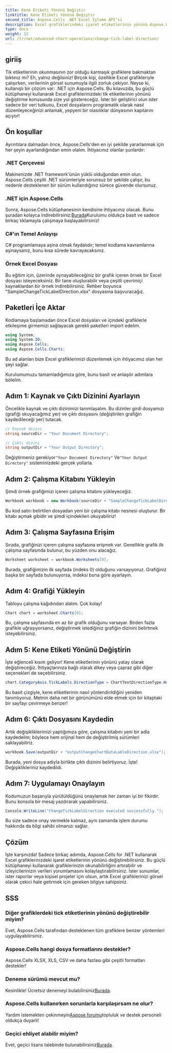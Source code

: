 ```yaml
---
title: Kene Etiketi Yönünü Değiştir
linktitle: Kene Etiketi Yönünü Değiştir
second_title: Aspose.Cells .NET Excel İşleme API'si
description: Excel grafiklerindeki işaret etiketlerinin yönünü Aspose.Cells for .NET ile hızla değiştirin. Sorunsuz uygulama için bu kılavuzu izleyin.
type: docs
weight: 12
url: /tr/net/advanced-chart-operations/change-tick-label-direction/
---
```

## giriiş

Tik etiketlerinin okunmasının zor olduğu karmaşık grafiklere bakmaktan bıktınız mı? Eh, yalnız değilsiniz! Birçok kişi, özellikle Excel grafikleriyle çalışırken, verilerinin görsel sunumuyla ilgili zorluk çekiyor. Neyse ki, kullanışlı bir çözüm var: .NET için Aspose.Cells. Bu kılavuzda, bu güçlü kütüphaneyi kullanarak Excel grafiklerinizdeki tik etiketlerinin yönünü değiştirme konusunda size yol göstereceğiz. İster bir geliştirici olun ister sadece bir veri tutkunu, Excel dosyalarını programatik olarak nasıl düzenleyeceğinizi anlamak, yepyeni bir olasılıklar dünyasının kapılarını açıyor!

## Ön koşullar

Ayrıntılara dalmadan önce, Aspose.Cells'den en iyi şekilde yararlanmak için her şeyin ayarlandığından emin olalım. İhtiyacınız olanlar şunlardır:

### .NET Çerçevesi

Makinenizde .NET framework'ünün yüklü olduğundan emin olun. Aspose.Cells çeşitli .NET sürümleriyle sorunsuz bir şekilde çalışır, bu nedenle desteklenen bir sürüm kullandığınız sürece güvende olursunuz.

### .NET için Aspose.Cells

Sonra, Aspose.Cells kütüphanesinin kendisine ihtiyacınız olacak. Bunu şuradan kolayca indirebilirsiniz:[Burada](https://releases.aspose.com/cells/net/)Kurulumu oldukça basit ve sadece birkaç tıklamayla çalışmaya başlayabilirsiniz!

### C#'ın Temel Anlayışı

C# programlamaya aşina olmak faydalıdır; temel kodlama kavramlarına aşinaysanız, bunu kısa sürede kavrayacaksınız. 

### Örnek Excel Dosyası

Bu eğitim için, üzerinde oynayabileceğiniz bir grafik içeren örnek bir Excel dosyası isteyeceksiniz. Bir tane oluşturabilir veya çeşitli çevrimiçi kaynaklardan bir örnek indirebilirsiniz. Rehber boyunca "SampleChangeTickLabelDirection.xlsx" dosyasına başvuracağız.

## Paketleri İçe Aktar

Kodlamaya başlamadan önce Excel dosyaları ve içindeki grafiklerle etkileşime girmemizi sağlayacak gerekli paketleri import edelim.

```csharp
using System;
using System.IO;
using Aspose.Cells;
using Aspose.Cells.Charts;
```

Bu ad alanları bize Excel grafiklerimizi düzenlemek için ihtiyacımız olan her şeyi sağlar. 

Kurulumumuzu tamamladığımıza göre, bunu basit ve anlaşılır adımlara bölelim.

## Adım 1: Kaynak ve Çıktı Dizinini Ayarlayın

Öncelikle kaynak ve çıktı dizinimizi tanımlayalım. Bu dizinler girdi dosyamızı (grafiği okuyacağımız yer) ve çıktı dosyasını (değiştirilen grafiğin kaydedileceği yer) tutacak.

```csharp
// Kaynak dizini
string sourceDir = "Your Document Directory";

// Çıktı dizini
string outputDir = "Your Output Directory";
```

 Değiştirmeniz gerekiyor`"Your Document Directory"` Ve`"Your Output Directory"` sisteminizdeki gerçek yollarla. 

## Adım 2: Çalışma Kitabını Yükleyin

Şimdi örnek grafiğimizi içeren çalışma kitabını yükleyeceğiz. 

```csharp
Workbook workbook = new Workbook(sourceDir + "SampleChangeTickLabelDirection.xlsx");
```

Bu kod satırı belirtilen dosyadan yeni bir çalışma kitabı nesnesi oluşturur. Bir kitabı açmak gibidir ve şimdi içindekileri okuyabiliriz!

## Adım 3: Çalışma Sayfasına Erişim

Sırada, grafiğinizi içeren çalışma sayfasına erişmek var. Genellikle grafik ilk çalışma sayfasında bulunur, bu yüzden onu alacağız.

```csharp
Worksheet worksheet = workbook.Worksheets[0];
```

Burada, grafiğimizin ilk sayfada (indeks 0) olduğunu varsayıyoruz. Grafiğiniz başka bir sayfada bulunuyorsa, indeksi buna göre ayarlayın. 

## Adım 4: Grafiği Yükleyin

Tabloyu çalışma kağıdından alalım. Çok kolay!

```csharp
Chart chart = worksheet.Charts[0];
```

Bu, çalışma sayfasında en az bir grafik olduğunu varsayar. Birden fazla grafikle uğraşıyorsanız, değiştirmek istediğiniz grafiğin dizinini belirtmek isteyebilirsiniz.

## Adım 5: Kene Etiketi Yönünü Değiştirin

İşte eğlenceli kısım geliyor! Kene etiketlerinin yönünü yatay olarak değiştireceğiz. İhtiyaçlarınıza bağlı olarak dikey veya çapraz gibi diğer seçenekleri de seçebilirsiniz.

```csharp
chart.CategoryAxis.TickLabels.DirectionType = ChartTextDirectionType.Horizontal;
```

Bu basit çizgiyle, kene etiketlerinin nasıl yönlendirildiğini yeniden tanımlıyoruz. Metnin daha net bir görünümünü elde etmek için bir kitaptaki bir sayfayı çevirmeye benzer!

## Adım 6: Çıktı Dosyasını Kaydedin

Artık değişikliklerimizi yaptığımıza göre, çalışma kitabını yeni bir adla kaydedelim; böylece hem orijinal hem de değiştirilmiş sürümleri saklayabiliriz.

```csharp
workbook.Save(outputDir + "outputChangeChartDataLableDirection.xlsx");
```

Burada, yeni dosya adıyla birlikte çıktı dizinini belirtiyoruz. İşte! Değişiklikleriniz kaydedildi.

## Adım 7: Uygulamayı Onaylayın

Kodumuzun başarıyla yürütüldüğünü onaylamak her zaman iyi bir fikirdir. Bunu konsola bir mesaj yazdırarak yapabilirsiniz.

```csharp
Console.WriteLine("ChangeTickLabelDirection executed successfully.");
```

Bu size sadece onay vermekle kalmaz, aynı zamanda işlem durumu hakkında da bilgi sahibi olmanızı sağlar. 

## Çözüm

İşte karşınızda! Sadece birkaç adımda, Aspose.Cells for .NET kullanarak Excel grafiklerinizdeki işaret etiketlerinin yönünü değiştirebilirsiniz. Bu güçlü kütüphaneyi kullanarak grafiklerinizin okunabilirliğini artırabilir ve izleyicilerinizin verileri yorumlamasını kolaylaştırabilirsiniz. İster sunumlar, ister raporlar veya kişisel projeler için olsun, artık Excel grafiklerinizi görsel olarak çekici hale getirmek için gereken bilgiye sahipsiniz.

## SSS

### Diğer grafiklerdeki tick etiketlerinin yönünü değiştirebilir miyim?  
Evet, Aspose.Cells tarafından desteklenen tüm grafiklere benzer yöntemleri uygulayabilirsiniz.

### Aspose.Cells hangi dosya formatlarını destekler?  
Aspose.Cells XLSX, XLS, CSV ve daha fazlası gibi çeşitli formatları destekler!

### Deneme sürümü mevcut mu?  
 Kesinlikle! Ücretsiz denemeyi bulabilirsiniz[Burada](https://releases.aspose.com/).

### Aspose.Cells kullanırken sorunlarla karşılaşırsam ne olur?  
 Yardım istemekten çekinmeyin[Aspose forumu](https://forum.aspose.com/c/cells/9)topluluk ve destek personeli oldukça duyarlı!

### Geçici ehliyet alabilir miyim?  
 Evet, geçici lisans talebinde bulunabilirsiniz[Burada](https://purchase.aspose.com/temporary-license/).